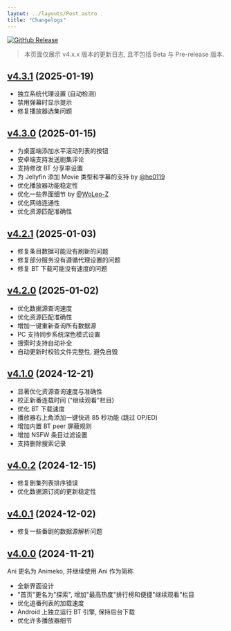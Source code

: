 ```yaml
---
layout: ../layouts/Post.astro
title: "Changelogs"
---
```


[![GitHub Release](https://img.shields.io/github/v/release/open-ani/animeko?sort=semver&display_name=tag&style=flat-square)](https://github.com/open-ani/animeko/releases/latest)

> 本页面仅展示 v4.x.x 版本的更新日志, 且不包括 Beta 与 Pre-release 版本.

## [v4.3.1](https://github.com/open-ani/animeko/releases/tag/v4.3.1) (2025-01-19)

- 独立系统代理设置 (自动检测)
- 禁用弹幕时显示提示
- 修复播放器选集问题

## [v4.3.0](https://github.com/open-ani/animeko/releases/tag/v4.3.0) (2025-01-15)

- 为桌面端添加水平滚动列表的按钮
- 安卓端支持发送剧集评论
- 支持修改 BT 分享率设置
- 为 Jellyfin 添加 Movie 类型和字幕的支持 by [@he0119](https://github.com/he0119)
- 优化播放器功能稳定性
- 优化一些界面细节 by [@WoLeo-Z](https://github.com/WoLeo-Z)
- 优化网络连通性
- 优化资源匹配准确性

## [v4.2.1](https://github.com/open-ani/animeko/releases/tag/v4.2.1) (2025-01-03)

- 修复条目数据可能没有刷新的问题
- 修复部分服务没有遵循代理设置的问题
- 修复 BT 下载可能没有速度的问题

## [v4.2.0](https://github.com/open-ani/animeko/releases/tag/v4.2.0) (2025-01-02)

- 优化数据源查询速度
- 优化资源匹配准确性
- 增加一键重新查询所有数据源
- PC 支持同步系统深色模式设置
- 搜索时支持自动补全
- 自动更新时校验文件完整性, 避免自毁

## [v4.1.0](https://github.com/open-ani/animeko/releases/tag/v4.1.0) (2024-12-21)

- 显著优化资源查询速度与准确性
- 校正新番连载时间 ("继续观看"栏目)
- 优化 BT 下载速度
- 播放器右上角添加一键快进 85 秒功能 (跳过 OP/ED)
- 增加内置 BT peer 屏蔽规则
- 增加 NSFW 条目过滤设置
- 支持删除搜索记录

## [v4.0.2](https://github.com/open-ani/animeko/releases/tag/v4.0.2) (2024-12-15)

- 修复剧集列表排序错误
- 优化数据源订阅的更新稳定性

## [v4.0.1](https://github.com/open-ani/animeko/releases/tag/v4.0.1) (2024-12-02)

- 修复一些番剧的数据源解析问题

## [v4.0.0](https://github.com/open-ani/animeko/releases/tag/v4.0.0) (2024-11-21)

Ani 更名为 Animeko, 并继续使用 Ani 作为简称

- 全新界面设计
- "首页"更名为"探索", 增加"最高热度"排行榜和便捷"继续观看"栏目
- 优化追番列表的加载速度
- Android 上独立运行 BT 引擎, 保持后台下载
- 优化许多播放器细节
